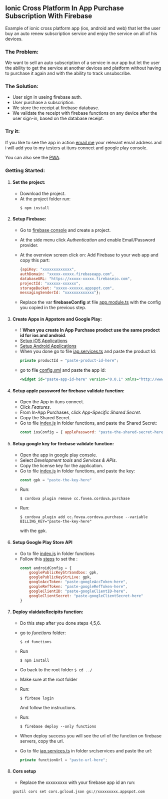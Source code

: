## **Ionic Cross Platform In App Purchase Subscription With Firebase**
Example of ionic cross platform app (ios, android and web) that 
let the user buy an auto renew subscription service and enjoy the service on all of his devices.

### **The Problem:**
We want to sell an auto subscription of a service in our app but let the user the ability to get the service at another devices and platform without having to purchase it again and with the ability to track unsubscribe.

### **The Solution:**
- User sign in useing firebase auth. 
- User purchase a subscription. 
- We store the receipt at firebase database. 
- We validate the receipt with firebase functions on any device after the user sign-in, based on the database receipt.

### **Try it:**
If you like to see the app in action <a href="mailto:elelad.dev@gmail.com" target="blank">email me</a> your relevant email address and i will add you to my testers at ituns connect and google play console.

You can also see the [PWA](https://elelad.github.io/ionic-subscription/index.html#/home).


### **Getting Started:**
1. #### Set the project: 
    - Download the project. 
    - At the project folder run: 
        ````
        $ npm install
        ````
2. #### Setup Firebase: 
    - Go to [firebase console](https://console.firebase.google.com) and create a project. 
    - At the side menu click *Authentication* and enable Email/Password provider.
    - At the overview screen click on: Add Firebase to your web app and copy this part:

        ````javascript
        {apiKey: "xxxxxxxxxxxxx",
        authDomain: "xxxxx-xxxxx.firebaseapp.com",
        databaseURL: "https://xxxxx-xxxxx.firebaseio.com",
        projectId: "xxxxxx-xxxxxx",
        storageBucket: "xxxxx-xxxxxx.appspot.com",
        messagingSenderId: "xxxxxxxxxxxxx"};
        ````
    - Replace the var **firebaseConfig** at file [app.module.ts](src/app/app.module.ts) with the config you copied in the previous step.
3. #### Create Apps in Appstore and Google Play:
    - ! **When you create In App Purchase prodoct use the same prodoct id for ios and android**. 
    - [Setup iOS Applications](https://github.com/j3k0/cordova-plugin-purchase/wiki/HOWTO#setup-ios-applications)
    -  [Setup Android Applications](https://github.com/j3k0/cordova-plugin-purchase/wiki/HOWTO#setup-android-applications)
    - When you done go to file [iap.services.ts](src/services/iap.services.ts) and paste the product Id:
        ````javascript
        private productId = "paste-product-id-here";
        ````
    - go to file [config.xml](config.xml) and paste the app id:
        ````xml
        <widget id="paste-app-id-here" version="0.0.1" xmlns="http://www.w3.org/ns/widgets" xmlns:cdv="http://cordova.apache.org/ns/1.0">
        ````
4. #### Setup apple password for firebase validate function:
    - Open the App in ituns connect.
    - Click *Features*.
    - From In-App Purchases, click *App-Specific Shared Secret*.
    - Copy the Shared Secret. 
    - Go to file [index.js](functions/index.js) in folder functions, and paste the Shared Secret: 
        ````javascript
        const iosConfig = { applePassword: "paste-the-shared-secret-here"}
        ````
5. #### Setup google key for firebase validate function:
    - Open the app in google play console. 
    - Select *Development tools* and *Services & APIs*. 
    - Copy the license key for the application. 
    - Go to file [index.js](functions/index.js) in folder functions, and paste the key: 
        ````javascript
        const gpk = "paste-the-key-here"
        ````
    - Run:
        ````
        $ cordova plugin remove cc.fovea.cordova.purchase
        ````
    - Run: 
        ````
        $ cordova plugin add cc.fovea.cordova.purchase --variable BILLING_KEY="paste-the-key-here"
        ````
        with the gpk.
6. #### Setup Google Play Store API
    - Go to file [index.js](functions/index.js) in folder functions
    - Follow this [steps](https://github.com/voltrue2/in-app-purchase#google-play-store-api-1) to set the :
        ````javascript
        const androidConfig = {
            googlePublicKeyStrSandbox: gpk,
            googlePublicKeyStrLive: gpk,
            googleAccToken: "paste-googleAccToken-here",
            googleRefToken: "paste-googleRefToken-here",
            googleClientID: "paste-googleClientID-here",
            googleClientSecret: "paste-googleClientSecret-here"
        }
        ````
7. #### Deploy vlaidateRecipits function: 
    - Do this step after you done steps 4,5,6. 
    - go to *functions* folder: 
        ````
        $ cd functions
        ````
    - Run 
        ````
        $ npm install
        ````
    - Go back to the root folder `$ cd ../`
    - Make sure at the root folder
    - Run:
        ````
        $ firbase login
        ````
        And follow the instructions.
    
    - Run: 
        ````
        $ firebase deploy --only functions
        ````
    - When deploy success you will see the url of the function on firebase servers, copy the url. 
    - Go to file [iap.services.ts](src/services/iap.services.ts) in folder src/services and paste the url:
        ````javascript
        private functionUrl = "paste-url-here";
        ````
8. #### Cors setup
     - Replace the xxxxxxxxx with your firebase app id an run: 
     ````
     gsutil cors set cors.gcloud.json gs://xxxxxxxxx.appspot.com
     ````